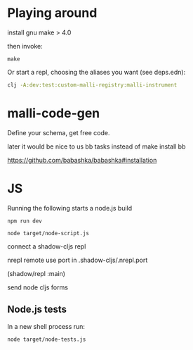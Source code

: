 # Playing around

install gnu make > 4.0

then invoke:

    make

Or start a repl, choosing the aliases you want (see deps.edn):

```bash
clj -A:dev:test:custom-malli-registry:malli-instrument
```

# malli-code-gen
Define your schema, get free code.

later it would be nice to us bb tasks instead of make
install bb

https://github.com/babashka/babashka#installation

# JS 

Running the following starts a node.js build

    npm run dev

    node target/node-script.js

connect a shadow-cljs repl

nrepl remote use port in .shadow-cljs/.nrepl.port

(shadow/repl :main)

send node cljs forms

## Node.js tests

In a new shell process run:

    node target/node-tests.js
